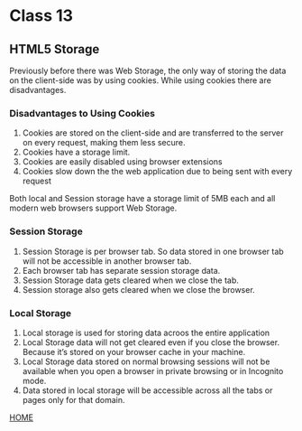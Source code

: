 # Class 13

## HTML5 Storage

Previously before there was Web Storage, the only way of storing the data on the client-side was by using cookies. While using cookies there are disadvantages.

### Disadvantages to Using Cookies

1. Cookies are stored on the client-side and are transferred to the server on every request, making them less secure.
2. Cookies have a storage limit.
3. Cookies are easily disabled using browser extensions
4. Cookies slow down the the web application due to being sent with every request

Both local and Session storage have a storage limit of 5MB each and all modern web browsers support Web Storage.

### Session Storage

1. Session Storage is per browser tab. So data stored in one browser tab will not be accessible in another browser tab.
2. Each browser tab has separate session storage data.
3. Session Storage data gets cleared when we close the tab.
4. Session storage also gets cleared when we close the browser.

### Local Storage

1. Local storage is used for storing data acroos the entire application
2. Local Storage data will not get cleared even if you close the browser. Because it’s stored on your browser cache in your machine.
3. Local Storage data stored on normal browsing sessions will not be available when you open a browser in private browsing or in Incognito mode.
4. Data stored in local storage will be accessible across all the tabs or pages only for that domain.



[HOME](README.md)